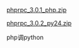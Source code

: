 [phprpc_3.0.1_php.zip](attachments/5FD7BB0232144D06BB8404F6CE4446DCphprpc_3.0.1_php.zip)

[phprpc_3.0.2_py24.zip](attachments/3274E558A5244293BC7C89EC38561004phprpc_3.0.2_py24.zip)

php调python